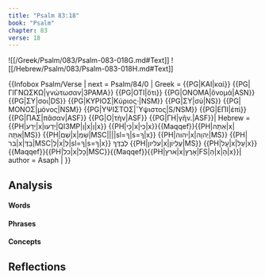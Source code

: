 ```yaml
---
title: "Psalm 83:18"
book: "Psalm"
chapter: 83
verse: 18
---
```

![[/Greek/Psalm/083/Psalm-083-018G.md#Text]]
![[/Hebrew/Psalm/083/Psalm-083-018H.md#Text]]

{{Infobox Psalm/Verse |
  next = Psalm/84/0 |
  Greek = {{PG|ΚΑΙ|καὶ}} {{PG|ΓΙΓΝΩΣΚΩ|γνώτωσαν|3PAMA}} {{PG|ΟΤΙ|ὅτι}} {{PG|ΟΝΟΜΑ|ὄνομά|ASN}} {{PG|ΣΥ|σοι|DS}} {{PG|ΚΥΡΙΟΣ|Κύριος·|NSM}} {{PG|ΣΥ|σὺ|NS}} {{PG|ΜΟΝΟΣ|μόνος|NSM}} {{PG|ΥΨΙΣΤΟΣ|Ὕψιστος|S/NSM}} {{PG|ΕΠΙ|ἐπὶ}} {{PG|ΠΑΣ|πᾶσαν|ASF}} {{PG|Ο|τὴν|ASF}} {{PG|ΓΗ|γῆν.|ASF}}|
  Hebrew = {{PH|יָדַע|x|יֵדְעוּ|QI3MP|וְ|x|וְ|x}} {{PH|כִּי|x|כִּי|x}}{{Maqqef}}{{PH|אַתָּה|x|אַתָּה|MS}} {{PH|שֵׁם|x|שִׁמְ|MSC||||sl=ךָ|s=ךָ|x}} {{PH|יהוה|x|יְהוָה|MS}} {{PH|בר|x|בַדֶּ|MSC|לְ|x|לְ|sl=ךָ|s=ךָ|x}}
לְבַדֶּךָ
{{PH|עליון|x|עֶלְיוֹן|MS}} {{PH|עָל|x|עַל|x}}{{Maqqef}}{{PH|כל|x|כָּל|MSC}}{{Maqqef}}{{PH|ארץ|x|אָרֶץ|FS|הַ|x|הָ|x}}׃|
  author = Asaph |
}}

## Analysis

#### Words

#### Phrases

#### Concepts

## Reflections
